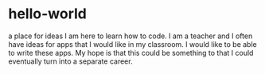# hello-world
a place for ideas
I am here to learn how to code.  I am a teacher and I often have ideas for apps that I would like in my classroom.  I would like to be able to write these apps.  My hope is that this could be something to that I could eventually turn into a separate career.

